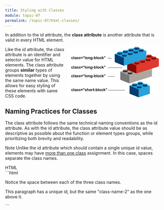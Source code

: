 ```yaml
---
title: Styling with Classes
module: topic-07
permalink: /topic-07/html-classes/
---
```


<div class="divider-heading"></div>

In addition to the id attribute, the **class attribute** is another attribute that is valid in every HTML element.

<div class="container-row">
  <img src="../img/legos-classes.png" alt="stacked building blocks with similar class names" title="Similar blocks can have the same class!" style="float: right; width:300px; margin-top: 0; " />

  <p>Like the id attribute, the class attribute is an identifier and selector value for HTML elements. The class attribute groups <b>similar</b> types of elements together by using the same name value. This allows for easy styling of these elements with same CSS code.</p>
</div>


<div class="divider-pg"></div>


## Naming Practices for Classes
The class attribute follows the same technical naming conventions as the id attribute. As with the id attribute, the class attribute value should be as descriptive as possible about the function or element types groups, while prioritizing both brevity and readability.

<span class="label label-info">Note</span> Unlike the id attribute which should contain a single unique id value, elements may have <u>more than one class</u> assignment. In this case, spaces separate the class names.


<div class="code-heading">
  <span class="html">HTML</span>
</div>
```html
<div id="example-1" class="class-name-1 class-name-2 notice-the-space">
    <p>Notice the space between each of the three class names.</p>
</div>

<div id="example-2" class="class-name-2">
    <p>This paragraph has a unique id, but the same "class-name-2" as the one above it.</p>
</div>
```
